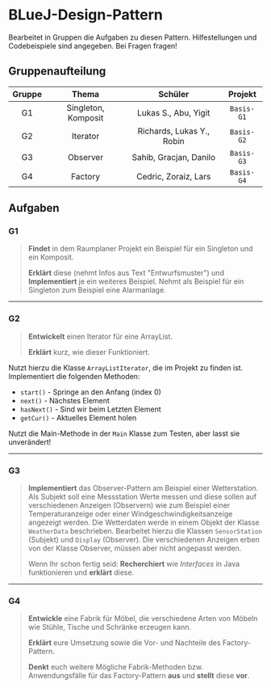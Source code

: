 # BLueJ-Design-Pattern

Bearbeitet in Gruppen die Aufgaben zu diesen Pattern. Hilfestellungen und Codebeispiele sind angegeben. Bei Fragen fragen!

## Gruppenaufteilung

| Gruppe |        Thema        |          Schüler          |  Projekt   |
| :----: | :-----------------: | :-----------------------: | :--------: |
|   G1   | Singleton, Komposit |   Lukas S., Abu, Yigit    | `Basis-G1` |
|   G2   |      Iterator       | Richards, Lukas Y., Robin | `Basis-G2` |
|   G3   |      Observer       |  Sahib, Gracjan, Danilo   | `Basis-G3` |
|   G4   |       Factory       |   Cedric, Zoraiz, Lars    | `Basis-G4` |

## Aufgaben

### G1

> **Findet** in dem Raumplaner Projekt ein Beispiel für ein Singleton und ein Komposit.
>
> **Erklärt** diese (nehmt Infos aus Text "Entwurfsmuster") und **Implementiert** je ein weiteres Beispiel. Nehmt als Beispiel für ein Singleton zum Beispiel eine Alarmanlage.

---

### G2

> **Entwickelt** einen Iterator für eine ArrayList.
>
> **Erklärt** kurz, wie dieser Funktioniert.

Nutzt hierzu die Klasse `ArrayListIterator`, die im Projekt zu finden ist. Implementiert die folgenden Methoden:

- `start()` - Springe an den Anfang (index 0)
- `next()` - Nächstes Element
- `hasNext()` - Sind wir beim Letzten Element
- `getCur()` - Aktuelles Element holen

Nutzt die Main-Methode in der `Main` Klasse zum Testen, aber lasst sie unverändert!

---

### G3

> **Implementiert** das Observer-Pattern am Beispiel einer Wetterstation. Als Subjekt soll eine Messstation Werte messen und diese sollen auf verschiedenen Anzeigen (Observern) wie zum Beispiel einer Temperaturanzeige oder einer Windgeschwindigkeitsanzeige angezeigt werden. Die Wetterdaten werde in einem Objekt der Klasse `WeatherData` beschrieben. Bearbeitet hierzu die Klassen `SensorStation` (Subjekt) und `Display` (Observer). Die verschiedenen Anzeigen erben von der Klasse Observer, müssen aber nicht angepasst werden.
>
> Wenn Ihr schon fertig seid: **Recherchiert** wie _Interfaces_ in Java funktionieren und **erklärt** diese.

---

### G4

> **Entwickle** eine Fabrik für Möbel, die verschiedene Arten von Möbeln wie Stühle, Tische und Schränke erzeugen kann.
>
> **Erklärt** eure Umsetzung sowie die Vor- und Nachteile des Factory-Pattern.
>
> **Denkt** euch weitere Mögliche Fabrik-Methoden bzw. Anwendungsfälle für das Factory-Pattern **aus** und **stellt** diese **vor**.
